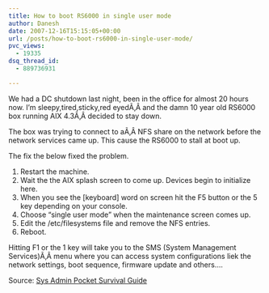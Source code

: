 ```yaml
---
title: How to boot RS6000 in single user mode
author: Danesh
date: 2007-12-16T15:15:05+00:00
url: /posts/how-to-boot-rs6000-in-single-user-mode/
pvc_views:
  - 19335
dsq_thread_id:
  - 889736931

---
```

We had a DC shutdown last night, been in the office for almost 20 hours now. I&#8217;m sleepy,tired,sticky,red eyedÃ‚Â and the damn 10 year old RS6000 box running AIX 4.3Ã‚Â decided to stay down.

The box was trying to connect to aÃ‚Â NFS share on the network before the network services came up. This cause the RS6000 to stall at boot up.

The fix the below fixed the problem.

  1. Restart the machine.
  2. Wait the the AIX splash screen to come up. Devices begin to initialize here.
  3. When you see the [keyboard] word on screen hit the F5 button or the 5 key depending on your console.
  4. Choose &#8220;single user mode&#8221; when the maintenance screen comes up.
  5. Edit the /etc/filesystems file and remove the NFS entries.
  6. Reboot.

Hitting F1 or the 1 key will take you to the SMS (System Management Services)Ã‚Â menu where you can access system configurations liek the network settings, boot sequence, firmware update and others&#8230;.

Source: [Sys Admin Pocket Survival Guide][1]

 [1]: http://www.cs.fiu.edu/~tho01/psg/aix.html